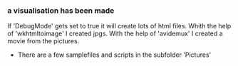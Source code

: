 ﻿### a visualisation has been made

If 'DebugMode' gets set to true it will create lots of html files. Whith the help of 'wkhtmltoimage' I created jpgs. With the help of 'avidemux' I created a movie from the pictures.
- There are a few samplefiles and scripts in the subfolder 'Pictures'
